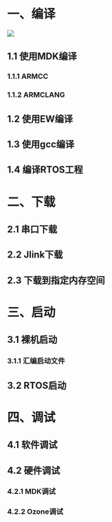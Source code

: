 # 一、编译

![](../MCU-knowledge-set/.pic/20250107-004127.png)

## 1.1 使用MDK编译

### 1.1.1 ARMCC

### 1.1.2 ARMCLANG



## 1.2 使用EW编译

## 1.3 使用gcc编译

## 1.4 编译RTOS工程



# 二、下载

## 2.1 串口下载



## 2.2 Jlink下载



## 2.3 下载到指定内存空间



# 三、启动

## 3.1 裸机启动

### 3.1.1 汇编启动文件



## 3.2 RTOS启动



# 四、调试

## 4.1 软件调试



## 4.2 硬件调试

### 4.2.1 MDK调试

### 4.2.2 Ozone调试


